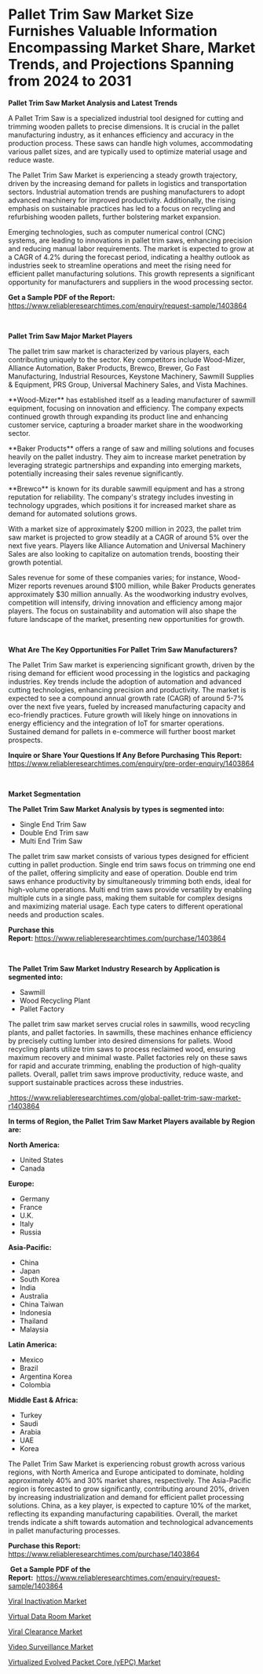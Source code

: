 <p><h1>Pallet Trim Saw Market Size Furnishes Valuable Information Encompassing Market Share, Market Trends, and Projections Spanning from 2024 to 2031</h1></p><p><strong>Pallet Trim Saw Market Analysis and Latest Trends</strong></p>
<p><p>A Pallet Trim Saw is a specialized industrial tool designed for cutting and trimming wooden pallets to precise dimensions. It is crucial in the pallet manufacturing industry, as it enhances efficiency and accuracy in the production process. These saws can handle high volumes, accommodating various pallet sizes, and are typically used to optimize material usage and reduce waste.</p><p>The Pallet Trim Saw Market is experiencing a steady growth trajectory, driven by the increasing demand for pallets in logistics and transportation sectors. Industrial automation trends are pushing manufacturers to adopt advanced machinery for improved productivity. Additionally, the rising emphasis on sustainable practices has led to a focus on recycling and refurbishing wooden pallets, further bolstering market expansion.</p><p>Emerging technologies, such as computer numerical control (CNC) systems, are leading to innovations in pallet trim saws, enhancing precision and reducing manual labor requirements. The market is expected to grow at a CAGR of 4.2% during the forecast period, indicating a healthy outlook as industries seek to streamline operations and meet the rising need for efficient pallet manufacturing solutions. This growth represents a significant opportunity for manufacturers and suppliers in the wood processing sector.</p></p>
<p><strong>Get a Sample PDF of the Report:&nbsp;</strong> <a href="https://www.reliableresearchtimes.com/enquiry/request-sample/1403864?utm_campaign=1602&utm_medium=2&utm_source=Github&utm_content=ia&utm_term=23102024&utm_id=pallet-trim-saw">https://www.reliableresearchtimes.com/enquiry/request-sample/1403864</a></p>
<p>&nbsp;</p>
<p><strong>Pallet Trim Saw Major Market Players</strong></p>
<p><p>The pallet trim saw market is characterized by various players, each contributing uniquely to the sector. Key competitors include Wood-Mizer, Alliance Automation, Baker Products, Brewco, Brewer, Go Fast Manufacturing, Industrial Resources, Keystone Machinery, Sawmill Supplies & Equipment, PRS Group, Universal Machinery Sales, and Vista Machines.</p><p>**Wood-Mizer** has established itself as a leading manufacturer of sawmill equipment, focusing on innovation and efficiency. The company expects continued growth through expanding its product line and enhancing customer service, capturing a broader market share in the woodworking sector. </p><p>**Baker Products** offers a range of saw and milling solutions and focuses heavily on the pallet industry. They aim to increase market penetration by leveraging strategic partnerships and expanding into emerging markets, potentially increasing their sales revenue significantly.</p><p>**Brewco** is known for its durable sawmill equipment and has a strong reputation for reliability. The company's strategy includes investing in technology upgrades, which positions it for increased market share as demand for automated solutions grows.</p><p>With a market size of approximately $200 million in 2023, the pallet trim saw market is projected to grow steadily at a CAGR of around 5% over the next five years. Players like Alliance Automation and Universal Machinery Sales are also looking to capitalize on automation trends, boosting their growth potential.</p><p>Sales revenue for some of these companies varies; for instance, Wood-Mizer reports revenues around $100 million, while Baker Products generates approximately $30 million annually. As the woodworking industry evolves, competition will intensify, driving innovation and efficiency among major players. The focus on sustainability and automation will also shape the future landscape of the market, presenting new opportunities for growth.</p></p>
<p>&nbsp;</p>
<p><strong>What Are The Key Opportunities For Pallet Trim Saw Manufacturers?</strong></p>
<p><p>The Pallet Trim Saw market is experiencing significant growth, driven by the rising demand for efficient wood processing in the logistics and packaging industries. Key trends include the adoption of automation and advanced cutting technologies, enhancing precision and productivity. The market is expected to see a compound annual growth rate (CAGR) of around 5-7% over the next five years, fueled by increased manufacturing capacity and eco-friendly practices. Future growth will likely hinge on innovations in energy efficiency and the integration of IoT for smarter operations. Sustained demand for pallets in e-commerce will further boost market prospects.</p></p>
<p><strong>Inquire or Share Your Questions If Any Before Purchasing This Report:</strong> <a href="https://www.reliableresearchtimes.com/enquiry/pre-order-enquiry/1403864?utm_campaign=1602&utm_medium=2&utm_source=Github&utm_content=ia&utm_term=23102024&utm_id=pallet-trim-saw">https://www.reliableresearchtimes.com/enquiry/pre-order-enquiry/1403864</a></p>
<p>&nbsp;</p>
<p><strong>Market Segmentation</strong></p>
<p><strong>The Pallet Trim Saw Market Analysis by types is segmented into:</strong></p>
<p><ul><li>Single End Trim Saw</li><li>Double End Trim saw</li><li>Multi End Trim Saw</li></ul></p>
<p><p>The pallet trim saw market consists of various types designed for efficient cutting in pallet production. Single end trim saws focus on trimming one end of the pallet, offering simplicity and ease of operation. Double end trim saws enhance productivity by simultaneously trimming both ends, ideal for high-volume operations. Multi end trim saws provide versatility by enabling multiple cuts in a single pass, making them suitable for complex designs and maximizing material usage. Each type caters to different operational needs and production scales.</p></p>
<p><strong>Purchase this Report:&nbsp;</strong><a href="https://www.reliableresearchtimes.com/purchase/1403864?utm_campaign=1602&utm_medium=2&utm_source=Github&utm_content=ia&utm_term=23102024&utm_id=pallet-trim-saw">https://www.reliableresearchtimes.com/purchase/1403864</a></p>
<p>&nbsp;</p>
<p><strong>The Pallet Trim Saw Market Industry Research by Application is segmented into:</strong></p>
<p><ul><li>Sawmill</li><li>Wood Recycling Plant</li><li>Pallet Factory</li></ul></p>
<p><p>The pallet trim saw market serves crucial roles in sawmills, wood recycling plants, and pallet factories. In sawmills, these machines enhance efficiency by precisely cutting lumber into desired dimensions for pallets. Wood recycling plants utilize trim saws to process reclaimed wood, ensuring maximum recovery and minimal waste. Pallet factories rely on these saws for rapid and accurate trimming, enabling the production of high-quality pallets. Overall, pallet trim saws improve productivity, reduce waste, and support sustainable practices across these industries.</p></p>
<p><a href="https://www.reliableresearchtimes.com/global-pallet-trim-saw-market-r1403864?utm_campaign=1602&utm_medium=2&utm_source=Github&utm_content=ia&utm_term=23102024&utm_id=pallet-trim-saw">&nbsp;https://www.reliableresearchtimes.com/global-pallet-trim-saw-market-r1403864</a></p>
<p><strong>In terms of Region, the Pallet Trim Saw Market Players available by Region are:</strong></p>
<p>
    <p> <strong> North America: </strong>
        <ul>
            <li>United States</li>
            <li>Canada</li>
        </ul>
        </p> 
    <p> <strong> Europe: </strong>
        <ul>
            <li>Germany</li>
            <li>France</li>
            <li>U.K.</li>
            <li>Italy</li>
            <li>Russia</li>
        </ul>
        </p> 
    <p> <strong> Asia-Pacific: </strong>
        <ul>
            <li>China</li>
            <li>Japan</li>
            <li>South Korea</li>
            <li>India</li>
            <li>Australia</li>
            <li>China Taiwan</li>
            <li>Indonesia</li>
            <li>Thailand</li>
            <li>Malaysia</li>
        </ul>
        </p> 
    <p> <strong> Latin America: </strong>
        <ul>
            <li>Mexico</li>
            <li>Brazil</li>
            <li>Argentina Korea</li>
            <li>Colombia</li>
        </ul>
        </p> 
    <p> <strong> Middle East & Africa: </strong>
        <ul>
            <li>Turkey</li>
            <li>Saudi</li>
            <li>Arabia</li>
            <li>UAE</li>
            <li>Korea</li>
        </ul>
    </p>
    </p>
<p><p>The Pallet Trim Saw Market is experiencing robust growth across various regions, with North America and Europe anticipated to dominate, holding approximately 40% and 30% market shares, respectively. The Asia-Pacific region is forecasted to grow significantly, contributing around 20%, driven by increasing industrialization and demand for efficient pallet processing solutions. China, as a key player, is expected to capture 10% of the market, reflecting its expanding manufacturing capabilities. Overall, the market trends indicate a shift towards automation and technological advancements in pallet manufacturing processes.</p></p>
<p><strong>Purchase this Report: </strong><a href="https://www.reliableresearchtimes.com/purchase/1403864?utm_campaign=1602&utm_medium=2&utm_source=Github&utm_content=ia&utm_term=23102024&utm_id=pallet-trim-saw">https://www.reliableresearchtimes.com/purchase/1403864</a></p>
<p>&nbsp;<strong>Get a Sample PDF of the Report:&nbsp;&nbsp;</strong><a href="https://www.reliableresearchtimes.com/enquiry/request-sample/1403864?utm_campaign=1602&utm_medium=2&utm_source=Github&utm_content=ia&utm_term=23102024&utm_id=pallet-trim-saw">https://www.reliableresearchtimes.com/enquiry/request-sample/1403864</a></p>
<p><strong></strong></p>
<p><p><a href="https://www.linkedin.com/pulse/decoding-viral-inactivation-industry-dynamics-strategic-9fiac?utm_campaign=1602&utm_medium=2&utm_source=Github&utm_content=ia&utm_term=23102024&utm_id=pallet-trim-saw">Viral Inactivation Market</a></p><p><a href="https://www.linkedin.com/pulse/future-virtual-data-room-market-global-forecast-trends-rhdkc?utm_campaign=1602&utm_medium=2&utm_source=Github&utm_content=ia&utm_term=23102024&utm_id=pallet-trim-saw">Virtual Data Room Market</a></p><p><a href="https://www.linkedin.com/pulse/emerging-trends-viral-clearance-market-global-outlook-usrxc?utm_campaign=1602&utm_medium=2&utm_source=Github&utm_content=ia&utm_term=23102024&utm_id=pallet-trim-saw">Viral Clearance Market</a></p><p><a href="https://www.linkedin.com/pulse/video-surveillance-market-dynamics-application-types-pto6c?utm_campaign=1602&utm_medium=2&utm_source=Github&utm_content=ia&utm_term=23102024&utm_id=pallet-trim-saw">Video Surveillance Market</a></p><p><a href="https://www.linkedin.com/pulse/evolution-virtualized-evolved-packet-core-vepc-market-8sbfc?utm_campaign=1602&utm_medium=2&utm_source=Github&utm_content=ia&utm_term=23102024&utm_id=pallet-trim-saw">Virtualized Evolved Packet Core (vEPC) Market</a></p></p>